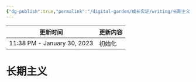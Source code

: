 ```yaml
---
{"dg-publish":true,"permalink":"/digital-garden/成长实证/writing/长期主义/","noteIcon":"1","created":"","updated":""}
---
```



| 更新时间                        | 更新内容 |
| --------------------------- | ---- |
| 11:38 PM - January 30, 2023 | 初始化  |


# 长期主义
